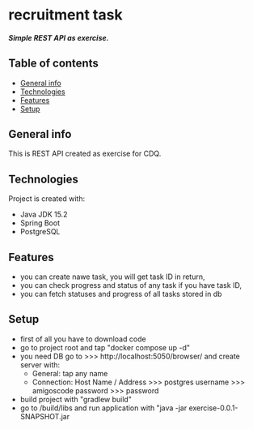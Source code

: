 # recruitment task
##### Simple REST API as exercise.

## Table of contents
* [General info](#general-info)
* [Technologies](#technologies)
* [Features](#features)
* [Setup](#setup)

## General info
This is REST API created as exercise for CDQ.
	
## Technologies
Project is created with:
* Java JDK 15.2
* Spring Boot
* PostgreSQL

## Features
* you can create nawe task, you will get task ID in return,
* you can check progress and status of any task if you have task ID,
* you can fetch statuses and progress of all tasks stored in db

## Setup
* first of all you have to download code
* go to project root and tap "docker compose up -d"
* you need DB go to >>> http://localhost:5050/browser/ and create server with:
  - General: tap any name
  - Connection: Host Name / Address >>> postgres
                username >>> amigoscode
                password >>> password
* build project with "gradlew build"
* go to /build/libs and run application with "java -jar exercise-0.0.1-SNAPSHOT.jar
